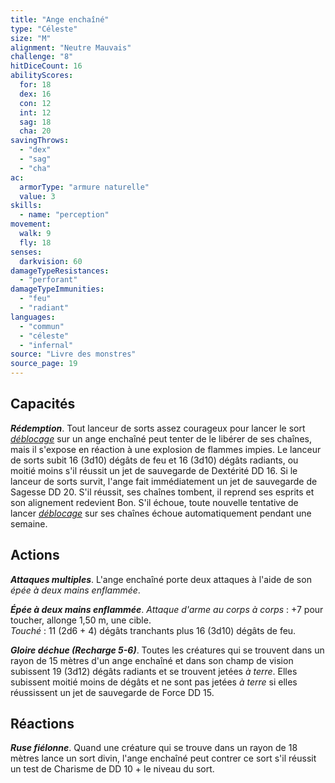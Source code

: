 ```yaml
---
title: "Ange enchaîné"
type: "Céleste"
size: "M"
alignment: "Neutre Mauvais"
challenge: "8"
hitDiceCount: 16
abilityScores:
  for: 18
  dex: 16
  con: 12
  int: 12
  sag: 18
  cha: 20
savingThrows:
  - "dex"
  - "sag"
  - "cha"
ac:
  armorType: "armure naturelle"
  value: 3
skills:
  - name: "perception"
movement:
  walk: 9
  fly: 18
senses:
  darkvision: 60
damageTypeResistances:
  - "perforant"
damageTypeImmunities:
  - "feu"
  - "radiant"
languages:
  - "commun"
  - "céleste"
  - "infernal"
source: "Livre des monstres"
source_page: 19
---
```

## Capacités
_**Rédemption**_. Tout lanceur de sorts assez courageux pour lancer le sort [_déblocage_](/grimoire/deblocage/) sur un ange enchaîné peut tenter de le libérer de ses chaînes, mais il s'expose en réaction à une explosion de flammes impies. Le lanceur de sorts subit 16 (3d10) dégâts de feu et 16 (3d10) dégâts radiants, ou moitié moins s'il réussit un jet de sauvegarde de Dextérité DD 16. Si le lanceur de sorts survit, l'ange fait immédiatement un jet de sauvegarde de Sagesse DD 20. S'il réussit, ses chaînes tombent, il reprend ses esprits et son alignement redevient Bon. S'il échoue, toute nouvelle tentative de lancer [_déblocage_](/grimoire/deblocage/) sur ses chaînes échoue automatiquement pendant une semaine.

## Actions
_**Attaques multiples**_. L'ange enchaîné porte deux attaques à l'aide de son _épée à deux mains enflammée_.

_**Épée à deux mains enflammée**_. _Attaque d'arme au corps à corps_ : +7 pour toucher, allonge 1,50 m, une cible.  
_Touché_ : 11 (2d6 + 4) dégâts tranchants plus 16 (3d10) dégâts de feu.

_**Gloire déchue (Recharge 5-6)**_. Toutes les créatures qui se trouvent dans un rayon de 15 mètres d'un ange enchaîné et dans son champ de vision subissent 19 (3d12) dégâts radiants et se trouvent jetées _à terre_. Elles subissent moitié moins de dégâts et ne sont pas jetées _à terre_ si elles réussissent un jet de sauvegarde de Force DD 15.

## Réactions
_**Ruse fiélonne**_. Quand une créature qui se trouve dans un rayon de 18 mètres lance un sort divin, l'ange enchaîné peut contrer ce sort s'il réussit un test de Charisme de DD 10 + le niveau du sort.
